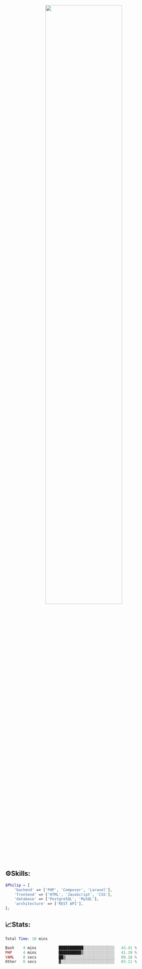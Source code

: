 <div align="center">
<img src="https://readme-typing-svg.demolab.com?font=Inconsolata&weight=500&size=50&duration=4000&pause=300&color=A7A459&center=true&vCenter=true&multiline=true&repeat=false&random=false&width=1300&height=140&lines=Hello,+Привет;I'm+Philip+a+beginner+backend+developer+in+php" width="70%" />
</div>

## ⚙️Skills:
```php
$Philip = [
    'backend' => ['PHP', 'Composer', 'Laravel'],
    'frontend' => ['HTML', 'JavaScript', 'CSS'],
    'database' => ['PostgreSQL', 'MySQL'],
    'architecture' => ['REST API'],
];
```
## 📈Stats:
<!--START_SECTION:waka-->

```PHP
Total Time: 10 mins

Bash    4 mins          ███████████░░░░░░░░░░░░░░   43.41 %
PHP     4 mins          ██████████▒░░░░░░░░░░░░░░   41.19 %
YAML    0 secs          ██▒░░░░░░░░░░░░░░░░░░░░░░   09.18 %
Other   0 secs          ▓░░░░░░░░░░░░░░░░░░░░░░░░   03.11 %
```

<!--END_SECTION:waka-->

